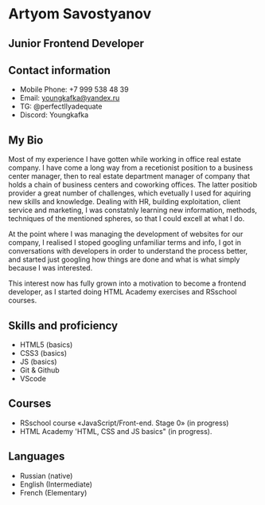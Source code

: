 # Artyom Savostyanov

## Junior Frontend Developer

## Contact information

* Mobile Phone: +7 999 538 48 39
* Email: youngkafka@yandex.ru
* TG: @perfectllyadequate
* Discord: Youngkafka

## My Bio
Most of my experience I have gotten while working in office real estate company. I have come a long way from a recetionist position
to a business center manager, then to real estate department manager of company that holds a chain of business centers and coworking offices.
The latter positiob provider a great number of challenges, which evetually I used for aquiring new skills and knowledge. Dealing with HR, building exploitation, client service and marketing, I was constatnly learning new information, methods, techniques of the mentioned spheres, so that I could excell at what I do. 

At the point where I was managing the development of websites for our company, I realised I stoped googling unfamiliar terms and info, I got in conversations with developers in order to understand the process better, and started just googling how things are done and what is what simply because I was interested.

This interest now has fully grown into a motivation to become a frontend developer, as I started doing HTML Academy exercises and RSschool courses.

## Skills and proficiency

* HTML5 (basics)
* CSS3 (basics)
* JS (basics)
* Git & Github 
* VScode

## Courses

* RSschool course «JavaScript/Front-end. Stage 0» (in progress)
* HTML Academy 'HTML, CSS and JS basics" (in progress).

## Languages

* Russian (native)
* English (Intermediate)
* French (Elementary)
